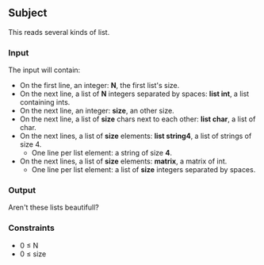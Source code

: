 ## Subject

This reads several kinds of list.

### Input

The input will contain:

- On the first line, an integer: **N**, the first list's size.
- On the next line, a list of **N** integers separated by spaces: **list int**,
  a list containing ints.
- On the next line, an integer: **size**, an other size.
- On the next line, a list of **size** chars next to each other: **list char**,
  a list of char.
- On the next lines, a list of **size** elements: **list string4**, a list of
  strings of size 4.
    - One line per list element: a string of size **4**.
- On the next lines, a list of **size** elements: **matrix**, a matrix of int.
    - One line per list element: a list of **size** integers separated by
      spaces.

### Output

Aren't these lists beautifull?

### Constraints

- 0 ≤ N
- 0 ≤ size
